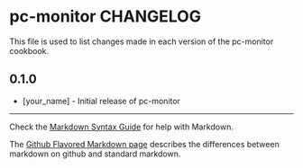 pc-monitor CHANGELOG
====================

This file is used to list changes made in each version of the pc-monitor cookbook.

0.1.0
-----
- [your_name] - Initial release of pc-monitor

- - -
Check the [Markdown Syntax Guide](http://daringfireball.net/projects/markdown/syntax) for help with Markdown.

The [Github Flavored Markdown page](http://github.github.com/github-flavored-markdown/) describes the differences between markdown on github and standard markdown.
